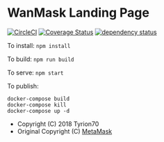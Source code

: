 # WanMask Landing Page

[![CircleCI][circle-image]][circle-url]
[![Coverage Status][coveralls-image]][coveralls-url]
[![dependency status][dep-image]][dep-url]

To install: `npm install`

To build: `npm run build`

To serve: `npm start`

To publish:
```
docker-compose build
docker-compose kill
docker-compose up -d
```

* Copyright (C) 2018 Tyrion70
* Original Copyright (C) [MetaMask](https://github.com/MetaMask/Website)

[circle-image]: https://circleci.com/gh/C3Devs/wanmask-website.svg?style=svg
[circle-url]: https://circleci.com/gh/C3Devs/wanmask-website
[dep-image]: https://david-dm.org/C3Devs/wanmask-website.svg
[dep-url]: https://david-dm.org/C3Devs/wanmask-website
[coveralls-image]: https://coveralls.io/repos/github/C3Devs/wanmask-website/badge.svg?branch=dev
[coveralls-url]: https://coveralls.io/github/C3Devs/wanmask-website?branch=dev
